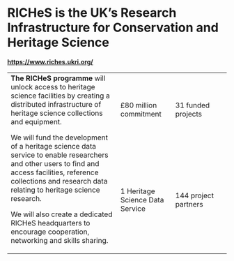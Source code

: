 # RICHeS is the UK’s Research Infrastructure for Conservation and Heritage Science

<strong>https://www.riches.ukri.org/</strong>

<table>
  <tr>
    <td rowspan="2" width="50%"><strong>The RICHeS programme</strong> will unlock access to heritage science facilities by creating a distributed infrastructure of heritage science collections and equipment.

We will fund the development of a heritage science data service to enable researchers and other users to find and access facilities, reference collections and research data relating to heritage science research.

We will also create a dedicated RICHeS headquarters to encourage cooperation, networking and skills sharing.</td>
    <td width="25%">£80
million commitment</td>
    <td width="25%">31
funded projects</td>
  </tr>
  <tr>
    <td>1
Heritage Science Data Service</td>
    <td>144
project partners</td>
  </tr>
</table>
<!--

**Here are some ideas to get you started:**

🙋‍♀️ A short introduction - what is your organization all about?
🌈 Contribution guidelines - how can the community get involved?
👩‍💻 Useful resources - where can the community find your docs? Is there anything else the community should know?
🍿 Fun facts - what does your team eat for breakfast?
🧙 Remember, you can do mighty things with the power of [Markdown](https://docs.github.com/github/writing-on-github/getting-started-with-writing-and-formatting-on-github/basic-writing-and-formatting-syntax)
-->

